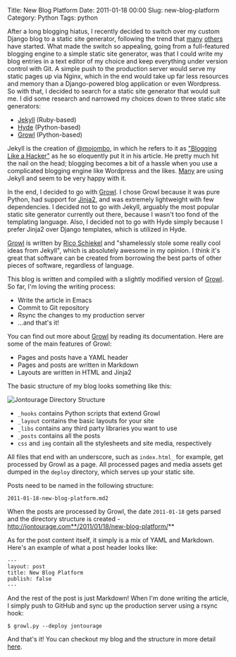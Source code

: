 Title: New Blog Platform
Date: 2011-01-18 00:00
Slug: new-blog-platform
Category: Python
Tags: python


After a long blogging hiatus, I recently decided to switch over my
custom Django blog to a static site generator, following the trend that
[many](https://github.com/mojombo/jekyll)
[others](https://github.com/lakshmivyas/hyde) have started. What made
the switch so appealing, going from a full-featured blogging engine to a
simple static site generator, was that I could write my blog entries in
a text editor of my choice and keep everything under version control
with Git. A simple push to the production server would serve my static
pages up via Nginx, which in the end would take up far less resources
and memory than a Django-powered blog application or even Wordpress. So
with that, I decided to search for a static site generator that would
suit me. I did some research and narrowed my choices down to three
static site generators:
<!-- PELICAN_END_SUMMARY -->

- [Jekyll](https://github.com/mojombo/jekyll) (Ruby-based)
- [Hyde](http://ringce.com/hyde) (Python-based)
- [Growl](https://github.com/xfire/growl) (Python-based)

Jekyll is the creation of [@mojombo](http://twitter.com/#!/mojombo), in
which he refers to it as ["Blogging Like a
Hacker"](http://tom.preston-werner.com/2008/11/17/blogging-like-a-hacker.html)
as he so eloquently put it in his article. He pretty much hit the nail
on the head; blogging becomes a bit of a hassle when you use a
complicated blogging engine like Wordpress and the likes.
[Many](https://github.com/mojombo/jekyll/wiki/sites) are using Jekyll
and seem to be very happy with it.

In the end, I decided to go with
[Growl](https://github.com/xfire/growl). I chose Growl because it was
pure Python, had support for [Jinja2](http://jinja.pocoo.org/), and was
extremely lightweight with few dependencies. I decided not to go with
Jekyll, arguably the most popular static site generator currently out
there, because I wasn't too fond of the templating language. Also, I
decided not to go with Hyde simply because I prefer Jinja2 over Django
templates, which is utilized in Hyde.

[Growl](https://github.com/xfire/growl) is written by [Rico
Schiekel](http://downgra.de/) and "shamelessly stole some really cool
ideas from Jekyll", which is absolutely awesome in my opinion. I think
it's great that software can be created from borrowing the best parts of
other pieces of software, regardless of language.

This blog is written and compiled with a slightly modified version of
[Growl](https://github.com/jonathanchu/growl). So far, I'm loving the
writing process:

- Write the article in Emacs
- Commit to Git repository
- Rsync the changes to my production server
- ...and that's it!

You can find out more about
[Growl](https://github.com/jonathanchu/growl) by reading its
documentation. Here are some of the main features of Growl:

- Pages and posts have a YAML header
- Pages and posts are written in Markdown
- Layouts are written in HTML and Jinja2

The basic structure of my blog looks something like this:

![Jontourage Directory
Structure](/images/jontourage_dir_structure.png)

- `_hooks` contains Python scripts that extend Growl
- `_layout` contains the basic layouts for your site
- `_libs` contains any third party libraries you want to use
- `_posts` contains all the posts
- `css` and `img` contain all the stylesheets and site media,
    respectively

All files that end with an underscore, such as `index.html_` for
example, get processed by Growl as a page. All processed pages and media
assets get dumped in the `deploy` directory, which serves up your static
site.

Posts need to be named in the following structure:

    2011-01-18-new-blog-platform.md2

When the posts are processed by Growl, the date `2011-01-18` gets parsed
and the directory structure is created -
http://jontourage.com**/2011/01/18/new-blog-platform/**

As for the post content itself, it simply is a mix of YAML and Markdown.
Here's an example of what a post header looks like:

    ---
    layout: post
    title: New Blog Platform
    publish: false
    ---

And the rest of the post is just Markdown! When I'm done writing the
article, I simply push to GitHub and sync up the production server using
a rsync hook:

    $ growl.py --deploy jontourage

And that's it! You can checkout my blog and the structure in more detail
[here](https://github.com/jonathanchu/jontourage).
